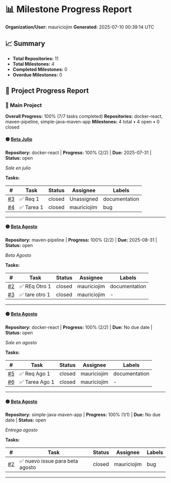 # 📊 Milestone Progress Report

**Organization/User:** mauriciojim
**Generated:** 2025-07-10 00:39:14 UTC

## 📈 Summary

- **Total Repositories:** 11
- **Total Milestones:** 4
- **Completed Milestones:** 0
- **Overdue Milestones:** 0

## 🎯 Project Progress Report

### 🚀 Main Project

**Overall Progress:** 100% (7/7 tasks completed)
**Repositories:** docker-react, maven-pipeline, simple-java-maven-app
**Milestones:** 4 total • 4 open • 0 closed

#### 🟡 [Beta Julio](https://github.com/mauriciojim/docker-react/milestone/1)
**Repository:** docker-react | **Progress:** 100% (2/2) | **Due:** 2025-07-31 | **Status:** open

*Sale en julio*

**Tasks:**

| # | Task | Status | Assignee | Labels |
|---|------|--------|----------|--------|
| [#3](https://github.com/mauriciojim/docker-react/issues/3) | ✅ Req 1 | closed | Unassigned | documentation |
| [#4](https://github.com/mauriciojim/docker-react/issues/4) | ✅ Tarea 1 | closed | mauriciojim | bug |

---

#### 🟡 [Beta Agosto](https://github.com/mauriciojim/maven-pipeline/milestone/1)
**Repository:** maven-pipeline | **Progress:** 100% (2/2) | **Due:** 2025-08-31 | **Status:** open

*Beta Agosto*

**Tasks:**

| # | Task | Status | Assignee | Labels |
|---|------|--------|----------|--------|
| [#2](https://github.com/mauriciojim/maven-pipeline/issues/2) | ✅ REq Otro 1 | closed | mauriciojim | documentation |
| [#3](https://github.com/mauriciojim/maven-pipeline/issues/3) | ✅ tare otro 1 | closed | mauriciojim | - |

---

#### 🟡 [Beta Agosto](https://github.com/mauriciojim/docker-react/milestone/2)
**Repository:** docker-react | **Progress:** 100% (2/2) | **Due:** No due date | **Status:** open

*Sale en agosto*

**Tasks:**

| # | Task | Status | Assignee | Labels |
|---|------|--------|----------|--------|
| [#5](https://github.com/mauriciojim/docker-react/issues/5) | ✅ Req Ago 1 | closed | mauriciojim | documentation |
| [#6](https://github.com/mauriciojim/docker-react/issues/6) | ✅ Tarea Ago 1 | closed | mauriciojim | - |

---

#### 🟡 [Beta Agosto](https://github.com/mauriciojim/simple-java-maven-app/milestone/1)
**Repository:** simple-java-maven-app | **Progress:** 100% (1/1) | **Due:** No due date | **Status:** open

*Entrega agosto*

**Tasks:**

| # | Task | Status | Assignee | Labels |
|---|------|--------|----------|--------|
| [#2](https://github.com/mauriciojim/simple-java-maven-app/issues/2) | ✅ nuevo issue para beta agosto | closed | mauriciojim | bug |

---

